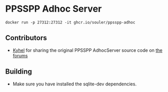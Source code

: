 # PPSSPP Adhoc Server

```
docker run -p 27312:27312 -it ghcr.io/souler/ppsspp-adhoc
```

## Contributors
- [Kyhel](https://github.com/Kyhel) for sharing the original PPSSPP AdhocServer source code on [the forums](http://forums.ppsspp.org/showthread.php?tid=3595&pid=59021#pid59021)


## Building
- Make sure you have installed the sqlite-dev dependencies.
